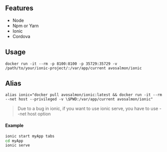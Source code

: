 ## Features
- Node
- Npm or Yarn
- Ionic
- Cordova

## Usage
```
docker run -it --rm -p 8100:8100 -p 35729:35729 -v /path/to/your/ionic-project/:/var/app/current avosalmon/ionic
```

## Alias
```
alias ionic="docker pull avosalmon/ionic:latest && docker run -it --rm --net host --privileged -v \$PWD:/var/app/current avosalmon/ionic"
```
> Due to a bug in ionic, if you want to use ionic serve, you have to use --net host option 

#### Example
```bash
ionic start myApp tabs
cd myApp
ionic serve
```
